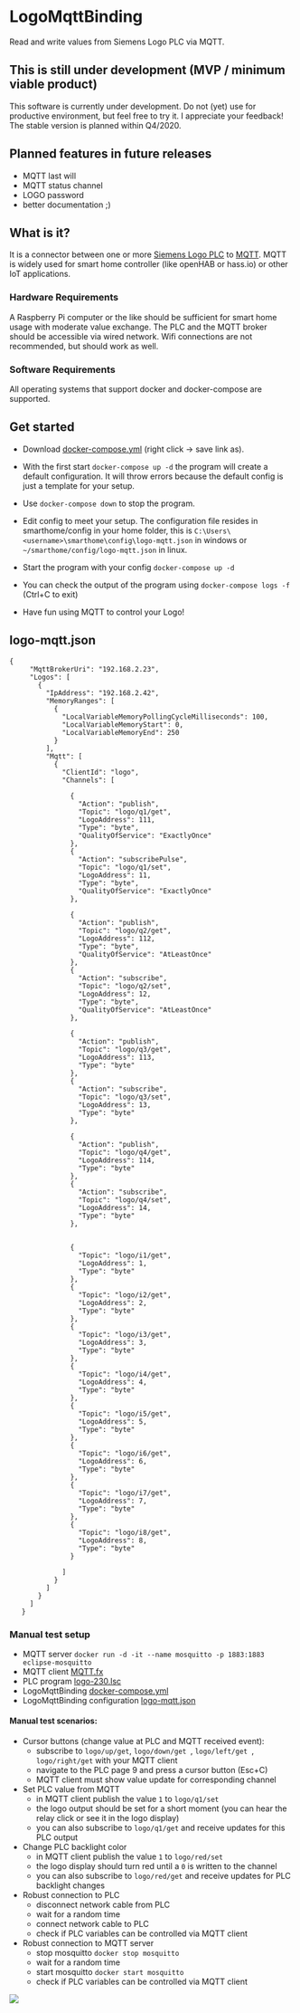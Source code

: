 # LogoMqttBinding
Read and write values from Siemens Logo PLC via MQTT.

## This is still under development (MVP / minimum viable product)
This software is currently under development. 
Do not (yet) use for productive environment, but feel free to try it.
I appreciate your feedback! The stable version is planned within Q4/2020.

## Planned features in future releases
- MQTT last will
- MQTT status channel
- LOGO password
- better documentation ;)






## What is it?
It is a connector between one or more 
[Siemens Logo PLC](https://de.wikipedia.org/wiki/Logo_(SPS)) to 
[MQTT](https://en.wikipedia.org/wiki/MQTT).
MQTT is widely used for smart home controller (like openHAB or hass.io) or other IoT applications.
 
### Hardware Requirements
A Raspberry Pi computer or the like should be sufficient for smart home usage with moderate value exchange.
The PLC and the MQTT broker should be accessible via wired network.
Wifi connections are not recommended, but should work as well.

### Software Requirements
All operating systems that support docker and docker-compose are supported.







 
 
 
## Get started
- Download [docker-compose.yml](https://raw.githubusercontent.com/thosch1800/LogoMqttBinding/main/docker-compose.yml) (right click -> save link as).
  
- With the first start ```docker-compose up -d``` the program will create a default configuration. It will throw errors because the default config is just a template for your setup.
- Use ```docker-compose down``` to stop the program.
- Edit config to meet your setup. 
  The configuration file resides in smarthome/config in your home folder, this is 
  ```C:\Users\<username>\smarthome\config\logo-mqtt.json``` in windows or 
  ```~/smarthome/config/logo-mqtt.json``` in linux.
- Start the program with your config ```docker-compose up -d```
- You can check the output of the program using ```docker-compose logs -f``` (Ctrl+C to exit)
- Have fun using MQTT to control your Logo!






## logo-mqtt.json
```
{
     "MqttBrokerUri": "192.168.2.23",
     "Logos": [
       {
         "IpAddress": "192.168.2.42",
         "MemoryRanges": [
           {
             "LocalVariableMemoryPollingCycleMilliseconds": 100,
             "LocalVariableMemoryStart": 0,
             "LocalVariableMemoryEnd": 250
           }
         ],
         "Mqtt": [
           {
             "ClientId": "logo",
             "Channels": [

               {
                 "Action": "publish",
                 "Topic": "logo/q1/get",
                 "LogoAddress": 111,
                 "Type": "byte",
                 "QualityOfService": "ExactlyOnce"
               },
               {
                 "Action": "subscribePulse",
                 "Topic": "logo/q1/set",
                 "LogoAddress": 11,
                 "Type": "byte",
                 "QualityOfService": "ExactlyOnce"
               },
   
               {
                 "Action": "publish",
                 "Topic": "logo/q2/get",
                 "LogoAddress": 112,
                 "Type": "byte",
                 "QualityOfService": "AtLeastOnce"
               },
               {
                 "Action": "subscribe",
                 "Topic": "logo/q2/set",
                 "LogoAddress": 12,
                 "Type": "byte",
                 "QualityOfService": "AtLeastOnce"
               },
   
               {
                 "Action": "publish",
                 "Topic": "logo/q3/get",
                 "LogoAddress": 113,
                 "Type": "byte"
               },
               {
                 "Action": "subscribe",
                 "Topic": "logo/q3/set",
                 "LogoAddress": 13,
                 "Type": "byte"
               },
   
               {
                 "Action": "publish",
                 "Topic": "logo/q4/get",
                 "LogoAddress": 114,
                 "Type": "byte"
               },
               {
                 "Action": "subscribe",
                 "Topic": "logo/q4/set",
                 "LogoAddress": 14,
                 "Type": "byte"
               },
   			
   			
               {
                 "Topic": "logo/i1/get",
                 "LogoAddress": 1,
                 "Type": "byte"
               },
               {
                 "Topic": "logo/i2/get",
                 "LogoAddress": 2,
                 "Type": "byte"
               },
               {
                 "Topic": "logo/i3/get",
                 "LogoAddress": 3,
                 "Type": "byte"
               },
               {
                 "Topic": "logo/i4/get",
                 "LogoAddress": 4,
                 "Type": "byte"
               },
               {
                 "Topic": "logo/i5/get",
                 "LogoAddress": 5,
                 "Type": "byte"
               },
               {
                 "Topic": "logo/i6/get",
                 "LogoAddress": 6,
                 "Type": "byte"
               },
               {
                 "Topic": "logo/i7/get",
                 "LogoAddress": 7,
                 "Type": "byte"
               },
               {
                 "Topic": "logo/i8/get",
                 "LogoAddress": 8,
                 "Type": "byte"
               }
   			
             ]
           }
         ]
       }
     ]
   }
```






### Manual test setup
- MQTT server ```docker run -d -it --name mosquitto -p 1883:1883 eclipse-mosquitto``` 
- MQTT client [MQTT.fx](https://mqttfx.jensd.de/index.php)
- PLC program [logo-230.lsc](https://raw.githubusercontent.com/thosch1800/LogoMqttBinding/main/docs/logo-230.lsc)
- LogoMqttBinding [docker-compose.yml](https://raw.githubusercontent.com/thosch1800/LogoMqttBinding/main/docker-compose.yml)
- LogoMqttBinding configuration [logo-mqtt.json](https://raw.githubusercontent.com/thosch1800/LogoMqttBinding/main/docs/logo-mqtt.json)

#### Manual test scenarios:
- Cursor buttons (change value at PLC and MQTT received event): 
  - subscribe to ```logo/up/get```, ```logo/down/get ```, ```logo/left/get ```, ```logo/right/get``` with your MQTT client
  - navigate to the PLC page 9 and press a cursor button (Esc+C)
  - MQTT client must show value update for corresponding channel
- Set PLC value from MQTT 
  - in MQTT client publish the value ```1``` to ```logo/q1/set```
  - the logo output should be set for a short moment (you can hear the relay click or see it in the logo display)
  - you can also subscribe to ```logo/q1/get``` and receive updates for this PLC output 
- Change PLC backlight color
  - in MQTT client publish the value ```1``` to ```logo/red/set```
  - the logo display should turn red until a ```0``` is written to the channel
  - you can also subscribe to ```logo/red/get``` and receive updates for PLC backlight changes
- Robust connection to PLC
  - disconnect network cable from PLC
  - wait for a random time
  - connect network cable to PLC
  - check if PLC variables can be controlled via MQTT client  
- Robust connection to MQTT server
  - stop mosquitto ```docker stop mosquitto```
  - wait for a random time
  - start mosquitto ```docker start mosquitto```
  - check if PLC variables can be controlled via MQTT client  


             
![](https://raw.githubusercontent.com/thosch1800/LogoMqttBinding/main/docs/poc.png)

